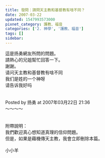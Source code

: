 ```yaml
---
title: 發問：請問天主教和基督教有啥不同？
date: 2007-03-22
updated: 1547993573000
pixnet_category: 護教、福音
categories: ['2. 神學', '護教、福音']
tags: []
sidebar: 
---
```


<p>這是扬勇網友所問的問題。<br/>請熱心的兄姐幫忙回答一下。<br/>謝謝。<br/><!--more-->请问天主教和基督教有啥不同<br/>我们是姓的一个神呀<br/>请告诉我好吗<br/><br/><br/>Posted by 扬勇 at 2007年03月22日 21:36 <br/>～～～～<br/><br/><br/>附帶說明：<br/>我們歡迎真心想知道真理的信仰問題。<br/>但是，如果是藉機傳天主教，我會立即刪除本篇。<br/><br/>小小羊<br/>
</p>